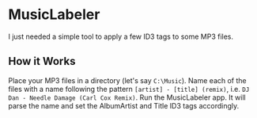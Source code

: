 # MusicLabeler

I just needed a simple tool to apply a few ID3 tags to some MP3 files.

## How it Works

Place your MP3 files in a directory (let's say ```C:\Music```).  Name each of the files with a name following the pattern ```[artist] - [title] (remix)```, i.e. ```DJ Dan - Needle Damage (Carl Cox Remix)```.  Run the MusicLabeler app.  It will parse the name and set the AlbumArtist and Title ID3 tags accordingly.